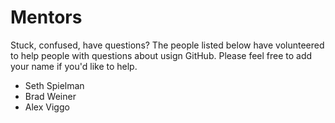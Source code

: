 # Mentors

Stuck, confused, have questions?  The people listed below have volunteered to help people with questions about usign GitHub.  Please feel free to add your name if you'd like to help.

* Seth Spielman
* Brad Weiner
* Alex Viggo

